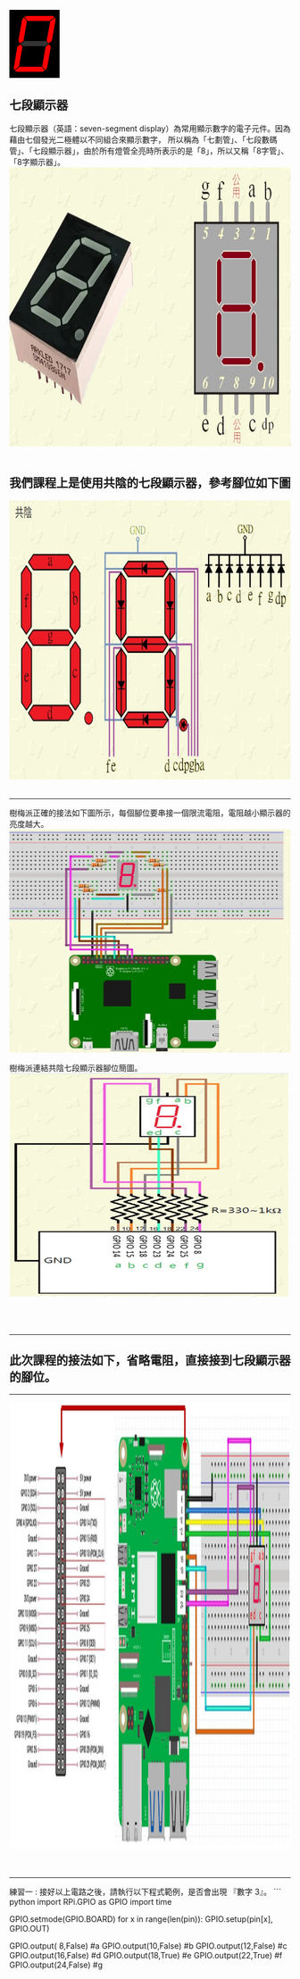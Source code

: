 
<img src="7.gif" /> <br>

## 七段顯示器
七段顯示器（英語：seven-segment display）為常用顯示數字的電子元件。因為藉由七個發光二極體以不同組合來顯示數字，
所以稱為「七劃管」、「七段數碼管」、「七段顯示器」，由於所有燈管全亮時所表示的是「8」，所以又稱「8字管」、「8字顯示器」。
<img src="00.jpg" width=600 height=500 /> <br><br>

## 我們課程上是使用共陰的七段顯示器，參考腳位如下圖
<img src="00-1.jpg" width=600 height=500 /> <br><br>

<hr>

樹梅派正確的接法如下圖所示，每個腳位要串接一個限流電阻，電阻越小顯示器的亮度越大。<br>
<img src="02.jpg" width=600 height=400 /> <br>

樹梅派連結共陰七段顯示器腳位簡圖。<br>
<img src="03.jpg" width=500 height=400 /> <br><br><br><br>

<hr>

## 此次課程的接法如下，省略電阻，直接接到七段顯示器的腳位。

<hr>
<img src="01.jpg" width=1000 height=800 /> <br>

<br>
<br>

<hr>
練習一 : 接好以上電路之後，請執行以下程式範例，是否會出現 『數字 3』。
``` python
import RPi.GPIO as GPIO
import time

GPIO.setmode(GPIO.BOARD)
for x in range(len(pin)):
     GPIO.setup(pin[x], GPIO.OUT)

GPIO.output( 8,False) #a
GPIO.output(10,False) #b
GPIO.output(12,False) #c
GPIO.output(16,False) #d
GPIO.output(18,True) #e
GPIO.output(22,True) #f
GPIO.output(24,False) #g
```





